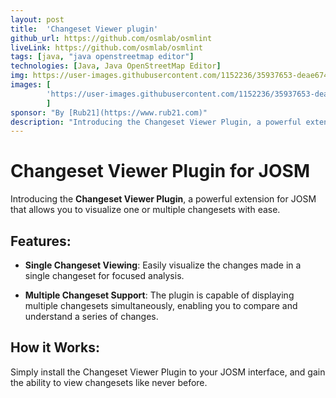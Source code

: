 ```yaml
---
layout: post
title:  'Changeset Viewer plugin'
github_url: https://github.com/osmlab/osmlint
liveLink: https://github.com/osmlab/osmlint
tags: [java, "java openstreetmap editor"]
technologies: [Java, Java OpenStreetMap Editor]
img: https://user-images.githubusercontent.com/1152236/35937653-deae6742-0c14-11e8-84a0-d65039afac45.gif
images: [
        'https://user-images.githubusercontent.com/1152236/35937653-deae6742-0c14-11e8-84a0-d65039afac45.gif'
        ]
sponsor: "By [Rub21](https://www.rub21.com)"
description: "Introducing the Changeset Viewer Plugin, a powerful extension for JOSM that allows you to visualize one or multiple changesets with ease. "
---
```

# Changeset Viewer Plugin for JOSM

Introducing the **Changeset Viewer Plugin**, a powerful extension for JOSM that allows you to visualize one or multiple changesets with ease.

## Features:

- **Single Changeset Viewing**: Easily visualize the changes made in a single changeset for focused analysis.
  
- **Multiple Changeset Support**: The plugin is capable of displaying multiple changesets simultaneously, enabling you to compare and understand a series of changes.

## How it Works:

Simply install the Changeset Viewer Plugin to your JOSM interface, and gain the ability to view changesets like never before. 
